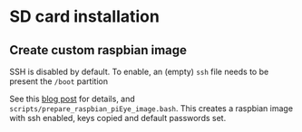 # SD card installation

## Create custom raspbian image

SSH is disabled by default. To enable, an (empty) `ssh` file needs to be
 present the `/boot` partition

See this [blog post](https://kenfallon.com/safely-enabling-ssh-in-the-default-raspbian-image/)
for details, and `scripts/prepare_raspbian_piEye_image.bash`. This creates a
raspbian image with ssh enabled, keys copied and default passwords set.

